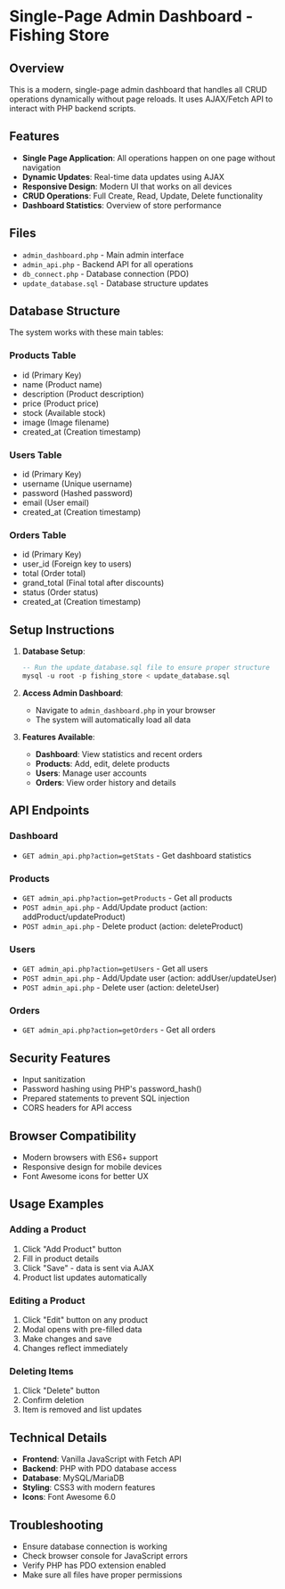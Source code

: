 # Single-Page Admin Dashboard - Fishing Store

## Overview
This is a modern, single-page admin dashboard that handles all CRUD operations dynamically without page reloads. It uses AJAX/Fetch API to interact with PHP backend scripts.

## Features
- **Single Page Application**: All operations happen on one page without navigation
- **Dynamic Updates**: Real-time data updates using AJAX
- **Responsive Design**: Modern UI that works on all devices
- **CRUD Operations**: Full Create, Read, Update, Delete functionality
- **Dashboard Statistics**: Overview of store performance

## Files
- `admin_dashboard.php` - Main admin interface
- `admin_api.php` - Backend API for all operations
- `db_connect.php` - Database connection (PDO)
- `update_database.sql` - Database structure updates

## Database Structure
The system works with these main tables:

### Products Table
- id (Primary Key)
- name (Product name)
- description (Product description)
- price (Product price)
- stock (Available stock)
- image (Image filename)
- created_at (Creation timestamp)

### Users Table
- id (Primary Key)
- username (Unique username)
- password (Hashed password)
- email (User email)
- created_at (Creation timestamp)

### Orders Table
- id (Primary Key)
- user_id (Foreign key to users)
- total (Order total)
- grand_total (Final total after discounts)
- status (Order status)
- created_at (Creation timestamp)

## Setup Instructions

1. **Database Setup**:
   ```sql
   -- Run the update_database.sql file to ensure proper structure
   mysql -u root -p fishing_store < update_database.sql
   ```

2. **Access Admin Dashboard**:
   - Navigate to `admin_dashboard.php` in your browser
   - The system will automatically load all data

3. **Features Available**:
   - **Dashboard**: View statistics and recent orders
   - **Products**: Add, edit, delete products
   - **Users**: Manage user accounts
   - **Orders**: View order history and details

## API Endpoints

### Dashboard
- `GET admin_api.php?action=getStats` - Get dashboard statistics

### Products
- `GET admin_api.php?action=getProducts` - Get all products
- `POST admin_api.php` - Add/Update product (action: addProduct/updateProduct)
- `POST admin_api.php` - Delete product (action: deleteProduct)

### Users
- `GET admin_api.php?action=getUsers` - Get all users
- `POST admin_api.php` - Add/Update user (action: addUser/updateUser)
- `POST admin_api.php` - Delete user (action: deleteUser)

### Orders
- `GET admin_api.php?action=getOrders` - Get all orders

## Security Features
- Input sanitization
- Password hashing using PHP's password_hash()
- Prepared statements to prevent SQL injection
- CORS headers for API access

## Browser Compatibility
- Modern browsers with ES6+ support
- Responsive design for mobile devices
- Font Awesome icons for better UX

## Usage Examples

### Adding a Product
1. Click "Add Product" button
2. Fill in product details
3. Click "Save" - data is sent via AJAX
4. Product list updates automatically

### Editing a Product
1. Click "Edit" button on any product
2. Modal opens with pre-filled data
3. Make changes and save
4. Changes reflect immediately

### Deleting Items
1. Click "Delete" button
2. Confirm deletion
3. Item is removed and list updates

## Technical Details
- **Frontend**: Vanilla JavaScript with Fetch API
- **Backend**: PHP with PDO database access
- **Database**: MySQL/MariaDB
- **Styling**: CSS3 with modern features
- **Icons**: Font Awesome 6.0

## Troubleshooting
- Ensure database connection is working
- Check browser console for JavaScript errors
- Verify PHP has PDO extension enabled
- Make sure all files have proper permissions
